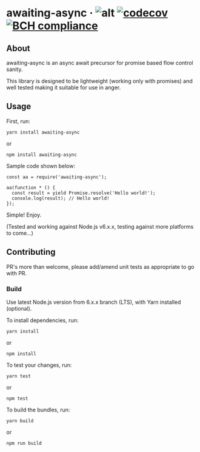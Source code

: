 # awaiting-async · ![alt](https://travis-ci.org/marksalvin/awaiting-async.svg?branch=master "Build") [![codecov](https://codecov.io/gh/marksalvin/awaiting-async/branch/master/graph/badge.svg)](https://codecov.io/gh/marksalvin/awaiting-async) [![BCH compliance](https://bettercodehub.com/edge/badge/marksalvin/awaiting-async?branch=master)](https://bettercodehub.com/)

## About

awaiting-async is an async await precursor for promise based flow control sanity.

This library is designed to be lightweight (working only with promises) and well tested making it suitable for use in anger.

## Usage

First, run:

```
yarn install awaiting-async
```

or

```
npm install awaiting-async
```

Sample code shown below:

```
const aa = require('awaiting-async');

aa(function * () {
  const result = yield Promise.resolve('Hello world!');
  console.log(result); // Hello world!
});
```

Simple! Enjoy.

(Tested and working against Node.js v6.x.x, testing against more platforms to come...)

## Contributing

PR's more than welcome, please add/amend unit tests as appropriate to go with PR.

### Build

Use latest Node.js version from 6.x.x branch (LTS), with Yarn installed (optional).

To install dependencies, run:

```
yarn install
```

or

```
npm install
```

To test your changes, run:

```
yarn test
```

or

```
npm test
```

To build the bundles, run:

```
yarn build
```

or

```
npm run build
```
